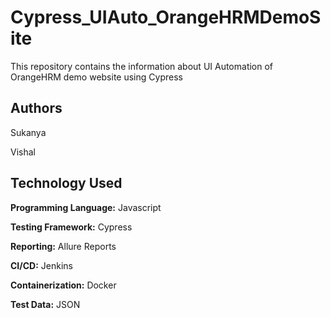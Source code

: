 # Cypress_UIAuto_OrangeHRMDemoSite
This repository contains the information about UI Automation of OrangeHRM demo website using Cypress

Authors
---
Sukanya

Vishal

Technology Used
----
**Programming Language:** Javascript
    
**Testing Framework:** Cypress
    
**Reporting:** Allure Reports
    
**CI/CD:** Jenkins
    
**Containerization:** Docker
    
**Test Data:** JSON
